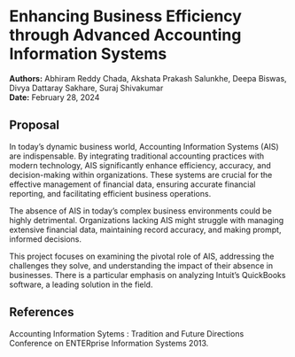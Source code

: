 # Enhancing Business Efficiency through Advanced Accounting Information Systems

**Authors:** Abhiram Reddy Chada, Akshata Prakash Salunkhe, Deepa Biswas, Divya Dattaray Sakhare, Suraj Shivakumar  
**Date:** February 28, 2024

## Proposal

In today’s dynamic business world, Accounting Information Systems (AIS) are indispensable. By integrating traditional accounting practices with modern technology, AIS significantly enhance efficiency, accuracy, and decision-making within organizations. These systems are crucial for the effective management of financial data, ensuring accurate financial reporting, and facilitating efficient business operations.

The absence of AIS in today’s complex business environments could be highly detrimental. Organizations lacking AIS might struggle with managing extensive financial data, maintaining record accuracy, and making prompt, informed decisions.

This project focuses on examining the pivotal role of AIS, addressing the challenges they solve, and understanding the impact of their absence in businesses. There is a particular emphasis on analyzing Intuit’s QuickBooks software, a leading solution in the field.

## References
Accounting Information Sytems : Tradition and Future Directions Conference on ENTERprise Information
Systems 2013.
